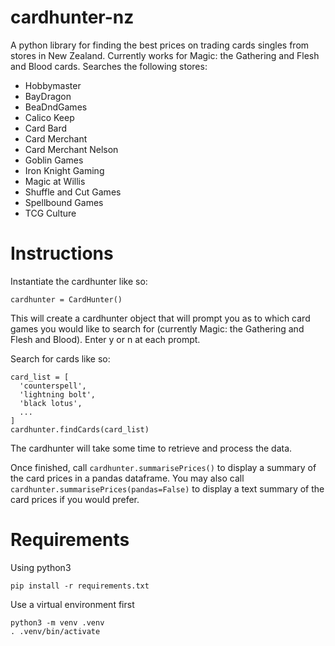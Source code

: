 # cardhunter-nz
A python library for finding the best prices on trading cards singles from stores in New Zealand. 
Currently works for Magic: the Gathering and Flesh and Blood cards.
Searches the following stores:
- Hobbymaster
- BayDragon
- BeaDndGames
- Calico Keep
- Card Bard
- Card Merchant
- Card Merchant Nelson
- Goblin Games
- Iron Knight Gaming
- Magic at Willis
- Shuffle and Cut Games
- Spellbound Games
- TCG Culture

# Instructions

Instantiate the cardhunter like so:

```cardhunter = CardHunter()```

This will create a cardhunter object that will prompt you as to which card games you would like to search for (currently Magic: the Gathering and Flesh and Blood). Enter y or n at each prompt.

Search for cards like so:

```
card_list = [
  'counterspell',
  'lightning bolt',
  'black lotus',
  ...
]
cardhunter.findCards(card_list)
```

The cardhunter will take some time to retrieve and process the data.

Once finished, call `cardhunter.summarisePrices()` to display a summary of the card prices in a pandas dataframe. You may also call `cardhunter.summarisePrices(pandas=False)` to display a text summary of the card prices if you would prefer.

# Requirements

Using python3

```pip install -r requirements.txt```

Use a virtual environment first

```
python3 -m venv .venv
. .venv/bin/activate
```
